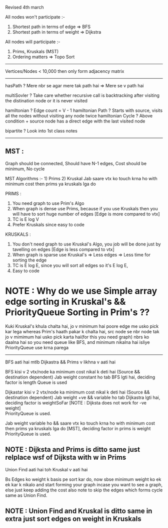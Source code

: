 Revised 4th march

All nodes won't participate :-
1)  Shortest path in terms of edge => BFS
2)  Shortest path in terms of weight => Dijkstra

All nodes will participate :- 
1)  Prims, Kruskals (MST)
2)  Ordering matters => Topo Sort


----------------------------------------------------------------------------------------------------------------------------

Vertices/Nodes < 10,000 then only form adjacency matrix

----------------------------------------------------------------------------------------------------------------------------

hasPath ? Mere nbr se agar mere tak path hai => Mere se v path hai

multiSovler ? Take care whether recursive call is backtracking after visiting the distination node or it is never visited

hamiltonian ? Edge count = V - 1
hamiltonian Path ? Starts with source, visits all the nodes without visiting any node twice
hamiltonian Cycle ? Above condition + source node has a direct edge with the last visited node

bipartite ? Look into 1st class notes

----------------------------------------------------------------------------------------------------------------------------

MST : 
---
Graph should be connected, Should have N-1 edges, Cost should be minimum, No cycle

MST Algorithms :-     1) Prims      2) Kruskal
Jab saare vtx ko touch krna ho with minimum cost then prims ya kruskals lga do

PRIMS :
1) You need graph to use Prim's Algo
2) When graph is dense use Prims, because if you use Kruskals then you will have to sort huge number of edges  [Edge is more compared to vtx]
3) TC is E log V
4) Prefer Kruskals since easy to code


KRUSKALS :
1) You don't need graph to use Kruskal's Algo, you job will be done just by tavelling on edges  [Edge is less compared to vtx]
2) When graph is sparse use Kruskal's => Less edges => Less time for sorting the edge 
3) TC is E log E, since you will sort all edges so it's E log E, 
4) Easy to code


# NOTE : Why do we use Simple array edge sorting in Kruskal's && PriorityQueue Sorting in Prim's ??
Kuki Kruskal's khula chalta hai, jo v minimum hai poore edge me usko pick kar lega whereas
Prim's haath pakar k chalta hai, src node se nbr node tak jo v mimimum hai usko pick karta hai(for this you need graph)
nbrs ko daalna hai so you need queue like BFS, and minimum nikalna hai isliye PriorityQueue use krna parega

----------------------------------------------------------------------------------------------------------------------------

BFS aati hai mtlb Dijkastra && Prims v likhna v aati hai

BFS kisi v 2 vtx/node ka minimum cost nikal k deti hai (Source && destination dependent) 
Jab weight constant ho tab BFS lgti hai, deciding factor is length
Queue is used

Dijkastar kisi v 2 vtx/node ka minimum cost nikal k deti hai (Source && destination dependent) 
Jab weight +ve && variable ho tab Dijkastra lgti hai, deciding factor is weightSoFar      [NOTE : Dijksta does not work for -ve weight]   
PriorityQueue is used.

Jab weight variable ho && saare vtx ko touch krna ho with minimum cost then prims ya kruskals lga do [MST], deciding factor in prims is weight
PriorityQueue is used.

NOTE : Dijksta and Prims is ditto same just relplace wsf of Dijksta with w in Prims
-----------------------------------------------------------------------------------------------------------------------------------------------

Union Find aati hai toh Kruskal v aati hai

Bs Edges ko weight k basis pe sort kar do, now sbse minimum weight ko ek ek kar k nikalo and start forming your graph incase you want to see a graph,
else just keep adding the cost also note to skip the edges which forms cycle same as Union Find.

NOTE : Union Find and Kruskal is ditto same in extra just sort edges on weight in Kruskals 
-------------------------------------------------------------------------------------------------------------------------------------------------------
